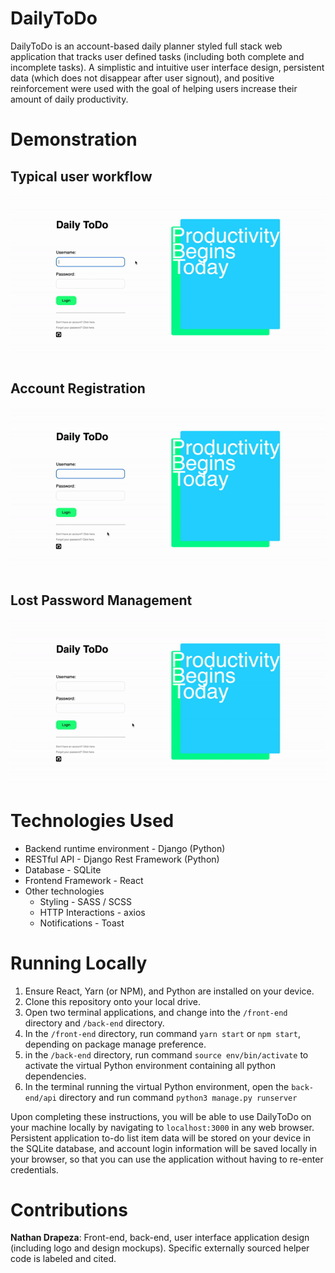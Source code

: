 # DailyToDo
DailyToDo is an account-based daily planner styled full stack web application that tracks user defined tasks (including both complete and incomplete tasks). A simplistic and intuitive user interface design, persistent data (which does not disappear after user signout), and positive reinforcement were used with the goal of helping users increase their amount of daily productivity.

# Demonstration
## Typical user workflow
![User workflow demonstration](https://raw.githubusercontent.com/nathandrapeza/DailyToDo/main/demo/user_workflow.gif)
## Account Registration
![Account registration demonstration](https://raw.githubusercontent.com/nathandrapeza/DailyToDo/main/demo/account_registration.gif)
## Lost Password Management
![Password reset demonstration](https://raw.githubusercontent.com/nathandrapeza/DailyToDo/main/demo/password_reset.gif)

# Technologies Used

* Backend runtime environment - Django (Python)
* RESTful API - Django Rest Framework (Python)
* Database - SQLite
* Frontend Framework - React
* Other technologies
    * Styling - SASS / SCSS
    * HTTP Interactions - axios
    * Notifications - Toast
    
# Running Locally
1. Ensure React, Yarn (or NPM), and Python are installed on your device.
2. Clone this repository onto your local drive.
3. Open two terminal applications, and change into the `/front-end` directory and `/back-end` directory.
4. In the `/front-end` directory, run command `yarn start` or `npm start`, depending on package manage preference.
5. in the `/back-end` directory, run command `source env/bin/activate` to activate the virtual Python environment containing all python dependencies.
6. In the terminal running the virtual Python environment, open the `back-end/api` directory and run command `python3 manage.py runserver`

Upon completing these instructions, you will be able to use DailyToDo on your machine locally by navigating to `localhost:3000` in any web browser. Persistent application to-do list item data will be stored on your device in the SQLite database, and account login information will be saved locally in your browser, so that you can use the application without having to re-enter credentials.
    
# Contributions
**Nathan Drapeza**: Front-end, back-end, user interface application design (including logo and design mockups). Specific externally sourced helper code is labeled and cited.
